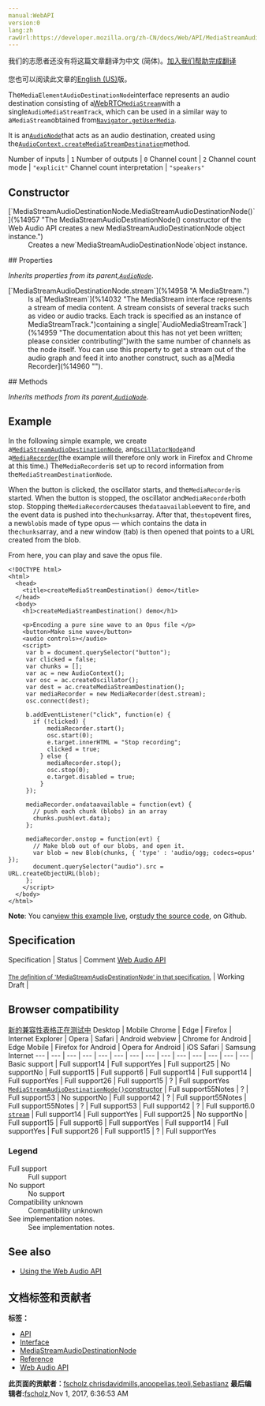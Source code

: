 ```yaml
---
manual:WebAPI
version:0
lang:zh
rawUrl:https://developer.mozilla.org/zh-CN/docs/Web/API/MediaStreamAudioDestinationNode
---
```




<bdi>我们的志愿者还没有将这篇文章翻译为<bdi>中文 (简体)</bdi>。[加入我们帮助完成翻译](%14956 "")<br></br>您也可以阅读此文章的[English (US)](%14144 "")版。</bdi>






The`MediaElementAudioDestinationNode`interface represents an audio destination consisting of a[WebRTC](%14668 "/en-US/docs/WebRTC")[`MediaStream`](%14032 "The MediaStream interface represents a stream of media content. A stream consists of several tracks such as video or audio tracks. Each track is specified as an instance of MediaStreamTrack.")with a single`AudioMediaStreamTrack`, which can be used in a similar way to a`MediaStream`obtained from[`Navigator.getUserMedia`](%14145 "The deprecated Navigator.getUserMedia() method prompts the user for permission to use up to one video input device (such as a camera or shared screen) and up to one audio input device (such as a microphone) as the source for a MediaStream.").



It is an[`AudioNode`](%3857 "The AudioNode interface is a generic interface for representing an audio processing module. Examples include:")that acts as an audio destination, created using the[`AudioContext.createMediaStreamDestination`](%14143 "The MediaStream is created when the node is created and is accessible via the MediaStreamAudioDestinationNode's stream attribute. This stream can be used in a similar way as a MediaStream obtained via navigator.getUserMedia — it can, for example, be sent to a remote peer using the RTCPeerConnection addStream() method.")method.


Number of inputs | `1` 
Number of outputs | `0` 
Channel count | `2` 
Channel count mode | `"explicit"` 
Channel count interpretation | `"speakers"` 


## Constructor<a name="Constructor"></a>
<dl><dt>[`MediaStreamAudioDestinationNode.MediaStreamAudioDestinationNode()`](%14957 "The MediaStreamAudioDestinationNode() constructor of the Web Audio API creates a new MediaStreamAudioDestinationNode object instance.")</dt><dd>Creates a new`MediaStreamAudioDestinationNode`object instance.</dd></dl>
## Properties<a name="Properties"></a>


<em>Inherits properties from its parent,</em><em>[`AudioNode`](%3857 "The AudioNode interface is a generic interface for representing an audio processing module. Examples include:")</em>.

<dl><dt>[`MediaStreamAudioDestinationNode.stream`](%14958 "A MediaStream.")</dt><dd>Is a[`MediaStream`](%14032 "The MediaStream interface represents a stream of media content. A stream consists of several tracks such as video or audio tracks. Each track is specified as an instance of MediaStreamTrack.")containing a single[`AudioMediaStreamTrack`](%14959 "The documentation about this has not yet been written; please consider contributing!")with the same number of channels as the node itself. You can use this property to get a stream out of the audio graph and feed it into another construct, such as a[Media Recorder](%14960 "").</dd></dl>
## Methods<a name="Methods"></a>


<em>Inherits methods from its parent,</em><em>[`AudioNode`](%3857 "The AudioNode interface is a generic interface for representing an audio processing module. Examples include:")</em>.


## Example<a name="Example"></a>


In the following simple example, we create a[`MediaStreamAudioDestinationNode`](%14144 "Inherits properties from its parent, AudioNode."), an[`OscillatorNode`](%3965 "The OscillatorNode interface represents a periodic waveform, such as a sine wave. It is an AudioScheduledSourceNode audio-processing module that causes a specified frequency of a given wave to be created—in effect, a constant tone.")and a[`MediaRecorder`](%14961 "The MediaRecorder interface of the MediaStream Recording API provides functionality to easily record media. It is created using the MediaRecorder() constructor.")(the example will therefore only work in Firefox and Chrome at this time.) The`MediaRecorder`is set up to record information from the`MediaStreamDestinationNode`.



When the button is clicked, the oscillator starts, and the`MediaRecorder`is started. When the button is stopped, the oscillator and`MediaRecorder`both stop. Stopping the`MediaRecorder`causes the`dataavailable`event to fire, and the event data is pushed into the`chunks`array. After that, the`stop`event fires, a new`blob`is made of type opus — which contains the data in the`chunks`array, and a new window (tab) is then opened that points to a URL created from the blob.



From here, you can play and save the opus file.


```
<!DOCTYPE html>
<html>
  <head>
    <title>createMediaStreamDestination() demo</title>
  </head>
  <body>
    <h1>createMediaStreamDestination() demo</h1>

    <p>Encoding a pure sine wave to an Opus file </p>
    <button>Make sine wave</button>
    <audio controls></audio>
    <script>
     var b = document.querySelector("button");
     var clicked = false;
     var chunks = [];
     var ac = new AudioContext();
     var osc = ac.createOscillator();
     var dest = ac.createMediaStreamDestination();
     var mediaRecorder = new MediaRecorder(dest.stream);
     osc.connect(dest);

     b.addEventListener("click", function(e) {
       if (!clicked) {
           mediaRecorder.start();
           osc.start(0);
           e.target.innerHTML = "Stop recording";
           clicked = true;
         } else {
           mediaRecorder.stop();
           osc.stop(0);
           e.target.disabled = true;
         }
     });

     mediaRecorder.ondataavailable = function(evt) {
       // push each chunk (blobs) in an array
       chunks.push(evt.data);
     };

     mediaRecorder.onstop = function(evt) {
       // Make blob out of our blobs, and open it.
       var blob = new Blob(chunks, { 'type' : 'audio/ogg; codecs=opus' });
       document.querySelector("audio").src = URL.createObjectURL(blob);
     };
    </script>
  </body>
</html> 

```


**Note**: You can[view this example live](%14962 ""), or[study the source code](%14963 ""), on Github.



## Specification<a name="Specification"></a>
Specification | Status | Comment 
[Web Audio API<br></br><small>The definition of &#39;MediaStreamAudioDestinationNode&#39; in that specification.</small>](%14964 "") | Working Draft |  


## Browser compatibility<a name="Browser_compatibility"></a>
[新的兼容性表格正在测试中<i></i>](%3360 "")
<abbr>Desktop<i></i></abbr> | <abbr>Mobile<i></i></abbr> 
<abbr>Chrome<i></i></abbr> | <abbr>Edge<i></i></abbr> | <abbr>Firefox<i></i></abbr> | <abbr>Internet Explorer<i></i></abbr> | <abbr>Opera<i></i></abbr> | <abbr>Safari<i></i></abbr> | <abbr>Android webview<i></i></abbr> | <abbr>Chrome for Android<i></i></abbr> | <abbr>Edge Mobile<i></i></abbr> | <abbr>Firefox for Android<i></i></abbr> | <abbr>Opera for Android<i></i></abbr> | <abbr>iOS Safari<i></i></abbr> | <abbr>Samsung Internet<i></i></abbr> 
 ---  |  ---  |  ---  |  ---  |  ---  |  ---  |  ---  |  ---  |  ---  |  ---  |  ---  |  ---  |  ---  |  ---  | 
Basic support | <abbr>Full support</abbr>14 | <abbr>Full support</abbr>Yes | <abbr>Full support</abbr>25 | <abbr>No support</abbr>No | <abbr>Full support</abbr>15 | <abbr>Full support</abbr>6 | <abbr>Full support</abbr>14 | <abbr>Full support</abbr>14 | <abbr>Full support</abbr>Yes | <abbr>Full support</abbr>26 | <abbr>Full support</abbr>15 | <abbr>?</abbr> | <abbr>Full support</abbr>Yes 
[`MediaStreamAudioDestinationNode()`constructor](%14965 "") | <abbr>Full support</abbr>55<abbr>Notes<i></i></abbr> | <abbr>?</abbr> | <abbr>Full support</abbr>53 | <abbr>No support</abbr>No | <abbr>Full support</abbr>42 | <abbr>?</abbr> | <abbr>Full support</abbr>55<abbr>Notes<i></i></abbr> | <abbr>Full support</abbr>55<abbr>Notes<i></i></abbr> | <abbr>?</abbr> | <abbr>Full support</abbr>53 | <abbr>Full support</abbr>42 | <abbr>?</abbr> | <abbr>Full support</abbr>6.0 
[`stream`](%14966 "") | <abbr>Full support</abbr>14 | <abbr>Full support</abbr>Yes | <abbr>Full support</abbr>25 | <abbr>No support</abbr>No | <abbr>Full support</abbr>15 | <abbr>Full support</abbr>6 | <abbr>Full support</abbr>Yes | <abbr>Full support</abbr>14 | <abbr>Full support</abbr>Yes | <abbr>Full support</abbr>26 | <abbr>Full support</abbr>15 | <abbr>?</abbr> | <abbr>Full support</abbr>Yes 


### Legend<a name="Legend"></a>
<dl><dt><abbr>Full support</abbr></dt><dd>Full support</dd><dt><abbr>No support</abbr></dt><dd>No support</dd><dt><abbr>Compatibility unknown</abbr></dt><dd>Compatibility unknown</dd><dt><abbr>See implementation notes.<i></i></abbr></dt><dd>See implementation notes.</dd></dl>


## See also<a name="See_also"></a>

* [Using the Web Audio API](%3811 "")



## 文档标签和贡献者
**标签：**
* [API](%50 "")
* [Interface](%3380 "")
* [MediaStreamAudioDestinationNode](%14967 "")
* [Reference](%3381 "")
* [Web Audio API](%3830 "")

**此页面的贡献者：**[fscholz](%60 ""),[chrisdavidmills](%3495 ""),[anoopelias](%14968 ""),[teoli](%160 ""),[Sebastianz](%4468 "")
**最后编辑者:**[fscholz](%60 ""),<time>Nov 1, 2017, 6:36:53 AM</time>


